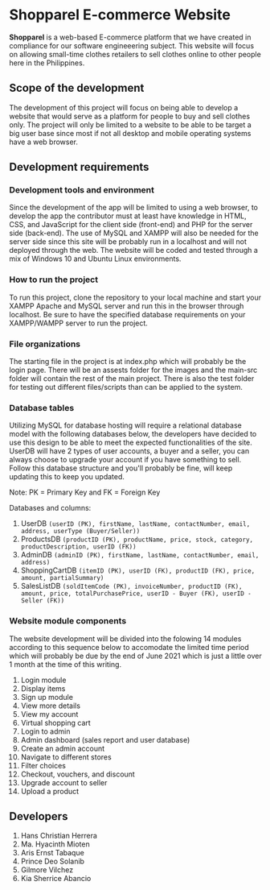 # Shopparel E-commerce Website

**Shopparel** is a web-based E-commerce platform that we have created in compliance for our software engineeering subject.
This website will focus on allowing small-time clothes retailers to sell clothes online to other people here in the Philippines.

## Scope of the development

The development of this project will focus on being able to develop a website that would serve as a platform for people to buy and sell clothes only.
The project will only be limited to a website to be able to be target a big user base since most if not all desktop and mobile operating systems have a web browser.


## Development requirements

### Development tools and environment

Since the development of the app will be limited to using a web browser, to develop the app the contributor must at least have knowledge in HTML, CSS, and JavaScript for the client side (front-end) and PHP for the server side (back-end).
The use of MySQL and XAMPP will also be needed for the server side since this site will be probably run in a localhost and will not deployed through the web.
The website will be coded and tested through a mix of Windows 10 and Ubuntu Linux environments.

### How to run the project
To run this project, clone the repository to your local machine and start your XAMPP Apache and MySQL server and run this in the browser through localhost. Be sure to have the specified database requirements on your XAMPP/WAMPP server to run the project.

### File organizations
The starting file in the project is at index.php which will probably be the login page.
There will be an assests folder for the images and the main-src folder will contain the rest of the main project.
There is also the test folder for testing out different files/scripts than can be applied to the system.

### Database tables

Utilizing MySQL for database hosting will require a relational database model with the following databases below, the developers have decided to use this design to be able to meet the expected functionalities of the site. UserDB will have 2 types of user accounts, a buyer and a seller, you can always choose to upgrade your account if you have something to sell. Follow this database structure and you'll probably be fine, will keep updating this to keep you updated.

Note: PK = Primary Key and FK = Foreign Key

Databases and columns:
1. UserDB `(userID (PK), firstName, lastName, contactNumber, email, address, userType (Buyer/Seller))`
2. ProductsDB `(productID (PK), productName, price, stock, category, productDescription, userID (FK))`
3. AdminDB `(adminID (PK), firstName, lastName, contactNumber, email, address)`
4. ShoppingCartDB `(itemID (PK), userID (FK), productID (FK), price, amount, partialSummary)`
5. SalesListDB `(soldItemCode (PK), invoiceNumber, productID (FK), amount, price, totalPurchasePrice, userID - Buyer (FK), userID - Seller (FK))`

### Website module components

The website development will be divided into the folowing 14 modules according to this sequence below to accomodate the limited time period which will probably be due by the end of June 2021 which is just a little over 1 month at the time of this writing.

1. Login module
2. Display items
3. Sign up module
4. View more details
5. View my account
6. Virtual shopping cart
7. Login to admin
8. Admin dashboard (sales report and user database)
9. Create an admin account
10. Navigate to different stores
11. Filter choices
12. Checkout, vouchers, and discount
13. Upgrade account to seller
14. Upload a product

## Developers

1. Hans Christian Herrera
2. Ma. Hyacinth Mioten
3. Aris Ernst Tabaque
4. Prince Deo Solanib
5. Gilmore Vilchez
6. Kia Sherrice Abancio
